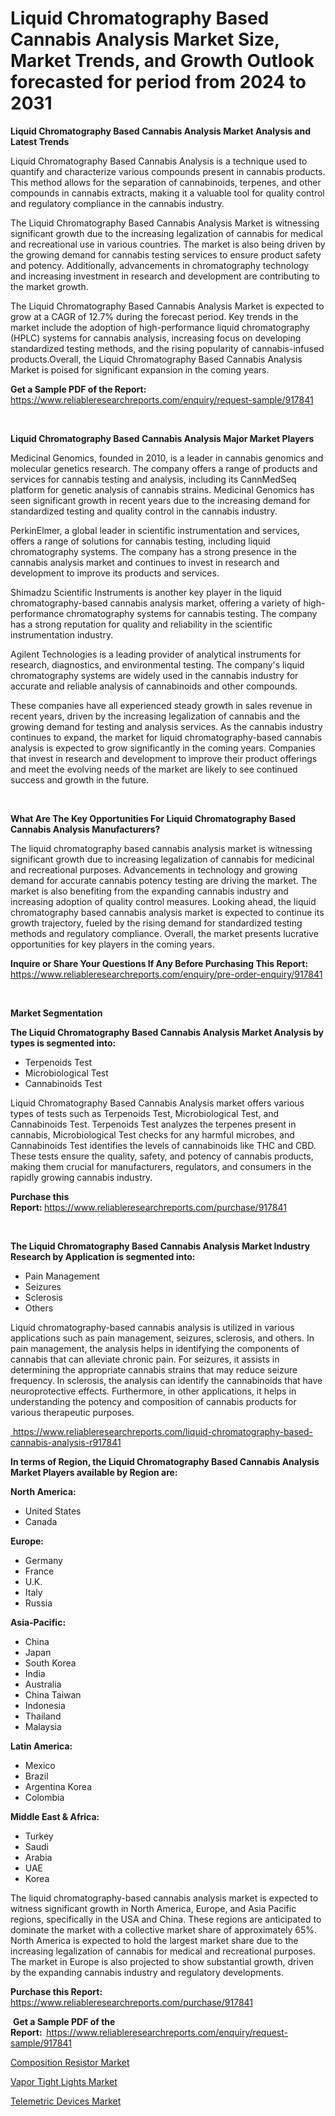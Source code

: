 <p><h1>Liquid Chromatography Based Cannabis Analysis Market Size, Market Trends, and Growth Outlook forecasted for period from 2024 to 2031</h1></p><p><strong>Liquid Chromatography Based Cannabis Analysis Market Analysis and Latest Trends</strong></p>
<p><p>Liquid Chromatography Based Cannabis Analysis is a technique used to quantify and characterize various compounds present in cannabis products. This method allows for the separation of cannabinoids, terpenes, and other compounds in cannabis extracts, making it a valuable tool for quality control and regulatory compliance in the cannabis industry.</p><p>The Liquid Chromatography Based Cannabis Analysis Market is witnessing significant growth due to the increasing legalization of cannabis for medical and recreational use in various countries. The market is also being driven by the growing demand for cannabis testing services to ensure product safety and potency. Additionally, advancements in chromatography technology and increasing investment in research and development are contributing to the market growth.</p><p>The Liquid Chromatography Based Cannabis Analysis Market is expected to grow at a CAGR of 12.7% during the forecast period. Key trends in the market include the adoption of high-performance liquid chromatography (HPLC) systems for cannabis analysis, increasing focus on developing standardized testing methods, and the rising popularity of cannabis-infused products.Overall, the Liquid Chromatography Based Cannabis Analysis Market is poised for significant expansion in the coming years.</p></p>
<p><strong>Get a Sample PDF of the Report:&nbsp;</strong> <a href="https://www.reliableresearchreports.com/enquiry/request-sample/917841">https://www.reliableresearchreports.com/enquiry/request-sample/917841</a></p>
<p>&nbsp;</p>
<p><strong>Liquid Chromatography Based Cannabis Analysis Major Market Players</strong></p>
<p><p>Medicinal Genomics, founded in 2010, is a leader in cannabis genomics and molecular genetics research. The company offers a range of products and services for cannabis testing and analysis, including its CannMedSeq platform for genetic analysis of cannabis strains. Medicinal Genomics has seen significant growth in recent years due to the increasing demand for standardized testing and quality control in the cannabis industry.</p><p>PerkinElmer, a global leader in scientific instrumentation and services, offers a range of solutions for cannabis testing, including liquid chromatography systems. The company has a strong presence in the cannabis analysis market and continues to invest in research and development to improve its products and services.</p><p>Shimadzu Scientific Instruments is another key player in the liquid chromatography-based cannabis analysis market, offering a variety of high-performance chromatography systems for cannabis testing. The company has a strong reputation for quality and reliability in the scientific instrumentation industry.</p><p>Agilent Technologies is a leading provider of analytical instruments for research, diagnostics, and environmental testing. The company's liquid chromatography systems are widely used in the cannabis industry for accurate and reliable analysis of cannabinoids and other compounds.</p><p>These companies have all experienced steady growth in sales revenue in recent years, driven by the increasing legalization of cannabis and the growing demand for testing and analysis services. As the cannabis industry continues to expand, the market for liquid chromatography-based cannabis analysis is expected to grow significantly in the coming years. Companies that invest in research and development to improve their product offerings and meet the evolving needs of the market are likely to see continued success and growth in the future.</p></p>
<p>&nbsp;</p>
<p><strong>What Are The Key Opportunities For Liquid Chromatography Based Cannabis Analysis Manufacturers?</strong></p>
<p><p>The liquid chromatography based cannabis analysis market is witnessing significant growth due to increasing legalization of cannabis for medicinal and recreational purposes. Advancements in technology and growing demand for accurate cannabis potency testing are driving the market. The market is also benefiting from the expanding cannabis industry and increasing adoption of quality control measures. Looking ahead, the liquid chromatography based cannabis analysis market is expected to continue its growth trajectory, fueled by the rising demand for standardized testing methods and regulatory compliance. Overall, the market presents lucrative opportunities for key players in the coming years.</p></p>
<p><strong>Inquire or Share Your Questions If Any Before Purchasing This Report:</strong> <a href="https://www.reliableresearchreports.com/enquiry/pre-order-enquiry/917841">https://www.reliableresearchreports.com/enquiry/pre-order-enquiry/917841</a></p>
<p>&nbsp;</p>
<p><strong>Market Segmentation</strong></p>
<p><strong>The Liquid Chromatography Based Cannabis Analysis Market Analysis by types is segmented into:</strong></p>
<p><ul><li>Terpenoids Test</li><li>Microbiological Test</li><li>Cannabinoids Test</li></ul></p>
<p><p>Liquid Chromatography Based Cannabis Analysis market offers various types of tests such as Terpenoids Test, Microbiological Test, and Cannabinoids Test. Terpenoids Test analyzes the terpenes present in cannabis, Microbiological Test checks for any harmful microbes, and Cannabinoids Test identifies the levels of cannabinoids like THC and CBD. These tests ensure the quality, safety, and potency of cannabis products, making them crucial for manufacturers, regulators, and consumers in the rapidly growing cannabis industry.</p></p>
<p><strong>Purchase this Report:&nbsp;</strong><a href="https://www.reliableresearchreports.com/purchase/917841">https://www.reliableresearchreports.com/purchase/917841</a></p>
<p>&nbsp;</p>
<p><strong>The Liquid Chromatography Based Cannabis Analysis Market Industry Research by Application is segmented into:</strong></p>
<p><ul><li>Pain Management</li><li>Seizures</li><li>Sclerosis</li><li>Others</li></ul></p>
<p><p>Liquid chromatography-based cannabis analysis is utilized in various applications such as pain management, seizures, sclerosis, and others. In pain management, the analysis helps in identifying the components of cannabis that can alleviate chronic pain. For seizures, it assists in determining the appropriate cannabis strains that may reduce seizure frequency. In sclerosis, the analysis can identify the cannabinoids that have neuroprotective effects. Furthermore, in other applications, it helps in understanding the potency and composition of cannabis products for various therapeutic purposes.</p></p>
<p><a href="https://www.reliableresearchreports.com/liquid-chromatography-based-cannabis-analysis-r917841">&nbsp;https://www.reliableresearchreports.com/liquid-chromatography-based-cannabis-analysis-r917841</a></p>
<p><strong>In terms of Region, the Liquid Chromatography Based Cannabis Analysis Market Players available by Region are:</strong></p>
<p>
    <p> <strong> North America: </strong>
        <ul>
            <li>United States</li>
            <li>Canada</li>
        </ul>
        </p> 
    <p> <strong> Europe: </strong>
        <ul>
            <li>Germany</li>
            <li>France</li>
            <li>U.K.</li>
            <li>Italy</li>
            <li>Russia</li>
        </ul>
        </p> 
    <p> <strong> Asia-Pacific: </strong>
        <ul>
            <li>China</li>
            <li>Japan</li>
            <li>South Korea</li>
            <li>India</li>
            <li>Australia</li>
            <li>China Taiwan</li>
            <li>Indonesia</li>
            <li>Thailand</li>
            <li>Malaysia</li>
        </ul>
        </p> 
    <p> <strong> Latin America: </strong>
        <ul>
            <li>Mexico</li>
            <li>Brazil</li>
            <li>Argentina Korea</li>
            <li>Colombia</li>
        </ul>
        </p> 
    <p> <strong> Middle East & Africa: </strong>
        <ul>
            <li>Turkey</li>
            <li>Saudi</li>
            <li>Arabia</li>
            <li>UAE</li>
            <li>Korea</li>
        </ul>
    </p>
    </p>
<p><p>The liquid chromatography-based cannabis analysis market is expected to witness significant growth in North America, Europe, and Asia Pacific regions, specifically in the USA and China. These regions are anticipated to dominate the market with a collective market share of approximately 65%. North America is expected to hold the largest market share due to the increasing legalization of cannabis for medical and recreational purposes. The market in Europe is also projected to show substantial growth, driven by the expanding cannabis industry and regulatory developments.</p></p>
<p><strong>Purchase this Report: </strong><a href="https://www.reliableresearchreports.com/purchase/917841">https://www.reliableresearchreports.com/purchase/917841</a></p>
<p>&nbsp;<strong>Get a Sample PDF of the Report:&nbsp;&nbsp;</strong><a href="https://www.reliableresearchreports.com/enquiry/request-sample/917841">https://www.reliableresearchreports.com/enquiry/request-sample/917841</a></p>
<p><strong></strong></p>
<p><p><a href="https://www.linkedin.com/pulse/composition-resistor-market-share-evolution-growth-trends-s9w5e">Composition Resistor Market</a></p><p><a href="https://www.linkedin.com/pulse/vapor-tight-lights-market-insights-cagr-trends-growth-knrmc">Vapor Tight Lights Market</a></p><p><a href="https://www.linkedin.com/pulse/telemetric-devices-market-research-report-its-history-forecast-icikf">Telemetric Devices Market</a></p></p>